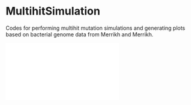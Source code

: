 # MultihitSimulation
Codes for performing multihit mutation simulations and generating plots based on bacterial genome data from Merrikh and Merrikh.

![](PLOTS/hsmut_sites_50strains_100.pdf)
